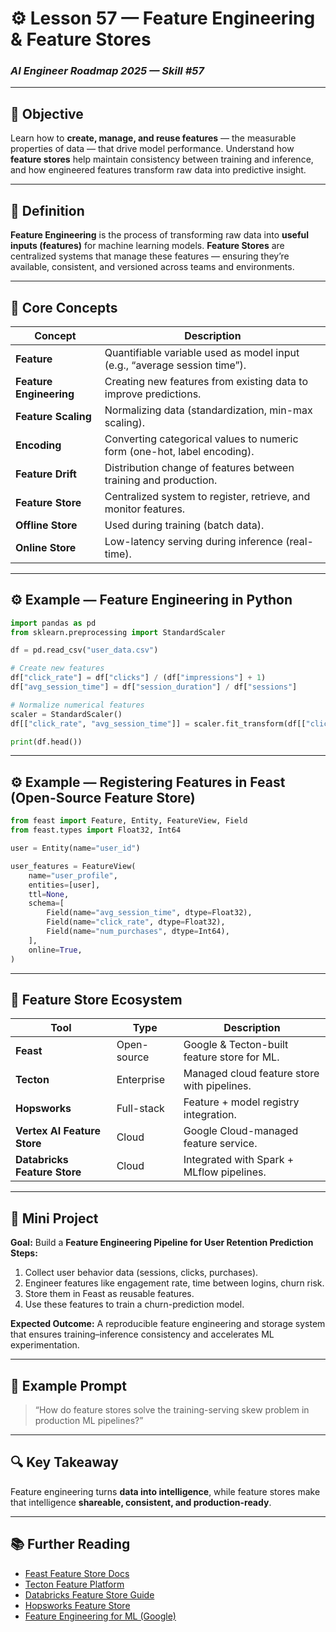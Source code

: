 # ⚙️ Lesson 57 — Feature Engineering & Feature Stores

### *AI Engineer Roadmap 2025 — Skill #57*

---

## 🎯 Objective

Learn how to **create, manage, and reuse features** — the measurable properties of data — that drive model performance.
Understand how **feature stores** help maintain consistency between training and inference, and how engineered features transform raw data into predictive insight.

---

## 🧩 Definition

**Feature Engineering** is the process of transforming raw data into **useful inputs (features)** for machine learning models.
**Feature Stores** are centralized systems that manage these features — ensuring they’re available, consistent, and versioned across teams and environments.

---

## 🧠 Core Concepts

| Concept                 | Description                                                               |
| ----------------------- | ------------------------------------------------------------------------- |
| **Feature**             | Quantifiable variable used as model input (e.g., “average session time”). |
| **Feature Engineering** | Creating new features from existing data to improve predictions.          |
| **Feature Scaling**     | Normalizing data (standardization, min-max scaling).                      |
| **Encoding**            | Converting categorical values to numeric form (one-hot, label encoding).  |
| **Feature Drift**       | Distribution change of features between training and production.          |
| **Feature Store**       | Centralized system to register, retrieve, and monitor features.           |
| **Offline Store**       | Used during training (batch data).                                        |
| **Online Store**        | Low-latency serving during inference (real-time).                         |

---

## ⚙️ Example — Feature Engineering in Python

```python
import pandas as pd
from sklearn.preprocessing import StandardScaler

df = pd.read_csv("user_data.csv")

# Create new features
df["click_rate"] = df["clicks"] / (df["impressions"] + 1)
df["avg_session_time"] = df["session_duration"] / df["sessions"]

# Normalize numerical features
scaler = StandardScaler()
df[["click_rate", "avg_session_time"]] = scaler.fit_transform(df[["click_rate", "avg_session_time"]])

print(df.head())
```

---

## ⚙️ Example — Registering Features in Feast (Open-Source Feature Store)

```python
from feast import Feature, Entity, FeatureView, Field
from feast.types import Float32, Int64

user = Entity(name="user_id")

user_features = FeatureView(
    name="user_profile",
    entities=[user],
    ttl=None,
    schema=[
        Field(name="avg_session_time", dtype=Float32),
        Field(name="click_rate", dtype=Float32),
        Field(name="num_purchases", dtype=Int64),
    ],
    online=True,
)
```

---

## 🧱 Feature Store Ecosystem

| Tool                         | Type        | Description                                 |
| ---------------------------- | ----------- | ------------------------------------------- |
| **Feast**                    | Open-source | Google & Tecton-built feature store for ML. |
| **Tecton**                   | Enterprise  | Managed cloud feature store with pipelines. |
| **Hopsworks**                | Full-stack  | Feature + model registry integration.       |
| **Vertex AI Feature Store**  | Cloud       | Google Cloud-managed feature service.       |
| **Databricks Feature Store** | Cloud       | Integrated with Spark + MLflow pipelines.   |

---

## 📘 Mini Project

**Goal:** Build a **Feature Engineering Pipeline for User Retention Prediction**
**Steps:**

1. Collect user behavior data (sessions, clicks, purchases).
2. Engineer features like engagement rate, time between logins, churn risk.
3. Store them in Feast as reusable features.
4. Use these features to train a churn-prediction model.

**Expected Outcome:**
A reproducible feature engineering and storage system that ensures training–inference consistency and accelerates ML experimentation.

---

## 🧠 Example Prompt

> “How do feature stores solve the training-serving skew problem in production ML pipelines?”

---

## 🔍 Key Takeaway

Feature engineering turns **data into intelligence**, while feature stores make that intelligence **shareable, consistent, and production-ready**.

---

## 📚 Further Reading

* [Feast Feature Store Docs](https://docs.feast.dev/)
* [Tecton Feature Platform](https://www.tecton.ai/)
* [Databricks Feature Store Guide](https://docs.databricks.com/en/machine-learning/feature-store.html)
* [Hopsworks Feature Store](https://www.hopsworks.ai/)
* [Feature Engineering for ML (Google)](https://developers.google.com/machine-learning/data-prep/transform/feature-engineering)